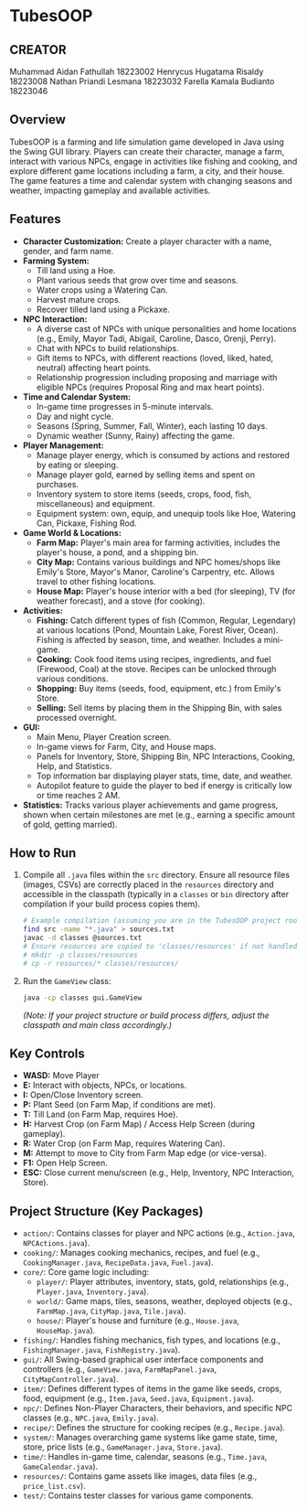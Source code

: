 # TubesOOP

## CREATOR
Muhammad Aidan Fathullah 	18223002
Henrycus Hugatama Risaldy 	18223008
Nathan Priandi Lesmana 	    18223032
Farella Kamala Budianto 	18223046

## Overview

TubesOOP is a farming and life simulation game developed in Java using the Swing GUI library. Players can create their character, manage a farm, interact with various NPCs, engage in activities like fishing and cooking, and explore different game locations including a farm, a city, and their house. The game features a time and calendar system with changing seasons and weather, impacting gameplay and available activities.

## Features

* **Character Customization:** Create a player character with a name, gender, and farm name.
* **Farming System:**
    * Till land using a Hoe.
    * Plant various seeds that grow over time and seasons.
    * Water crops using a Watering Can.
    * Harvest mature crops.
    * Recover tilled land using a Pickaxe.
* **NPC Interaction:**
    * A diverse cast of NPCs with unique personalities and home locations (e.g., Emily, Mayor Tadi, Abigail, Caroline, Dasco, Orenji, Perry).
    * Chat with NPCs to build relationships.
    * Gift items to NPCs, with different reactions (loved, liked, hated, neutral) affecting heart points.
    * Relationship progression including proposing and marriage with eligible NPCs (requires Proposal Ring and max heart points).
* **Time and Calendar System:**
    * In-game time progresses in 5-minute intervals.
    * Day and night cycle.
    * Seasons (Spring, Summer, Fall, Winter), each lasting 10 days.
    * Dynamic weather (Sunny, Rainy) affecting the game.
* **Player Management:**
    * Manage player energy, which is consumed by actions and restored by eating or sleeping.
    * Manage player gold, earned by selling items and spent on purchases.
    * Inventory system to store items (seeds, crops, food, fish, miscellaneous) and equipment.
    * Equipment system: own, equip, and unequip tools like Hoe, Watering Can, Pickaxe, Fishing Rod.
* **Game World & Locations:**
    * **Farm Map:** Player's main area for farming activities, includes the player's house, a pond, and a shipping bin.
    * **City Map:** Contains various buildings and NPC homes/shops like Emily's Store, Mayor's Manor, Caroline's Carpentry, etc. Allows travel to other fishing locations.
    * **House Map:** Player's house interior with a bed (for sleeping), TV (for weather forecast), and a stove (for cooking).
* **Activities:**
    * **Fishing:** Catch different types of fish (Common, Regular, Legendary) at various locations (Pond, Mountain Lake, Forest River, Ocean). Fishing is affected by season, time, and weather. Includes a mini-game.
    * **Cooking:** Cook food items using recipes, ingredients, and fuel (Firewood, Coal) at the stove. Recipes can be unlocked through various conditions.
    * **Shopping:** Buy items (seeds, food, equipment, etc.) from Emily's Store.
    * **Selling:** Sell items by placing them in the Shipping Bin, with sales processed overnight.
* **GUI:**
    * Main Menu, Player Creation screen.
    * In-game views for Farm, City, and House maps.
    * Panels for Inventory, Store, Shipping Bin, NPC Interactions, Cooking, Help, and Statistics.
    * Top information bar displaying player stats, time, date, and weather.
    * Autopilot feature to guide the player to bed if energy is critically low or time reaches 2 AM.
* **Statistics:** Tracks various player achievements and game progress, shown when certain milestones are met (e.g., earning a specific amount of gold, getting married).

## How to Run

1.  Compile all `.java` files within the `src` directory. Ensure all resource files (images, CSVs) are correctly placed in the `resources` directory and accessible in the classpath (typically in a `classes` or `bin` directory after compilation if your build process copies them).
    ```bash
    # Example compilation (assuming you are in the TubesOOP project root)
    find src -name "*.java" > sources.txt
    javac -d classes @sources.txt
    # Ensure resources are copied to 'classes/resources' if not handled by an IDE
    # mkdir -p classes/resources
    # cp -r resources/* classes/resources/
    ```
2.  Run the `GameView` class:
    ```bash
    java -cp classes gui.GameView
    ```
    *(Note: If your project structure or build process differs, adjust the classpath and main class accordingly.)*

## Key Controls

* **WASD:** Move Player
* **E:** Interact with objects, NPCs, or locations.
* **I:** Open/Close Inventory screen.
* **P:** Plant Seed (on Farm Map, if conditions are met).
* **T:** Till Land (on Farm Map, requires Hoe).
* **H:** Harvest Crop (on Farm Map) / Access Help Screen (during gameplay).
* **R:** Water Crop (on Farm Map, requires Watering Can).
* **M:** Attempt to move to City from Farm Map edge (or vice-versa).
* **F1:** Open Help Screen.
* **ESC:** Close current menu/screen (e.g., Help, Inventory, NPC Interaction, Store).

## Project Structure (Key Packages)

* `action/`: Contains classes for player and NPC actions (e.g., `Action.java`, `NPCActions.java`).
* `cooking/`: Manages cooking mechanics, recipes, and fuel (e.g., `CookingManager.java`, `RecipeData.java`, `Fuel.java`).
* `core/`: Core game logic including:
    * `player/`: Player attributes, inventory, stats, gold, relationships (e.g., `Player.java`, `Inventory.java`).
    * `world/`: Game maps, tiles, seasons, weather, deployed objects (e.g., `FarmMap.java`, `CityMap.java`, `Tile.java`).
    * `house/`: Player's house and furniture (e.g., `House.java`, `HouseMap.java`).
* `fishing/`: Handles fishing mechanics, fish types, and locations (e.g., `FishingManager.java`, `FishRegistry.java`).
* `gui/`: All Swing-based graphical user interface components and controllers (e.g., `GameView.java`, `FarmMapPanel.java`, `CityMapController.java`).
* `item/`: Defines different types of items in the game like seeds, crops, food, equipment (e.g., `Item.java`, `Seed.java`, `Equipment.java`).
* `npc/`: Defines Non-Player Characters, their behaviors, and specific NPC classes (e.g., `NPC.java`, `Emily.java`).
* `recipe/`: Defines the structure for cooking recipes (e.g., `Recipe.java`).
* `system/`: Manages overarching game systems like game state, time, store, price lists (e.g., `GameManager.java`, `Store.java`).
* `time/`: Handles in-game time, calendar, seasons (e.g., `Time.java`, `GameCalendar.java`).
* `resources/`: Contains game assets like images, data files (e.g., `price_list.csv`).
* `test/`: Contains tester classes for various game components.